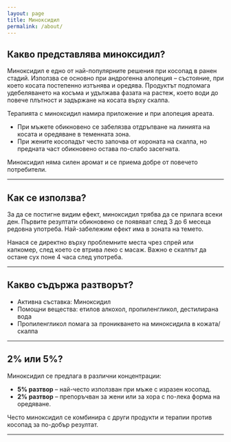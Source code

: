 ```yaml
---
layout: page
title: Миноксидил
permalink: /about/
---
```



## Какво представлява миноксидил?

Миноксидил е едно от най-популярните решения при косопад в ранен стадий. Използва се основно при андрогенна алопеция – състояние, при което косата постепенно изтънява и оредява. Продуктът подпомага удебеляването на косъма и удължава фазата на растеж, което води до повече плътност и задържане на косата върху скалпа.

Терапията с миноксидил намира приложение и при алопеция ареата.

* При мъжете обикновено се забелязва отдръпване на линията на косата и оредяване в теменната зона.
* При жените косопадът често започва от короната на скалпа, но предната част обикновено остава по-слабо засегната.

Миноксидил няма силен аромат и се приема добре от повечето потребители.

---------------------------

## Как се използва?

За да се постигне видим ефект, миноксидил трябва да се прилага всеки ден. Първите резултати обикновено се появяват след 3 до 6 месеца редовна употреба. Най-забележим ефект има в зоната на темето.

Нанася се директно върху проблемните места чрез спрей или капкомер, след което се втрива леко с масаж. Важно е скалпът да остане сух поне 4 часа след употреба.

---------------------------

## Какво съдържа разтворът?

* Активна съставка: Миноксидил
* Помощни вещества: етилов алкохол, пропиленгликол, дестилирана вода
* Пропиленгликол помага за  проникването на миноксидила в кожата/скалпа

---------------------------

## 2% или 5%?

Миноксидил се предлага в различни концентрации:

* **5% разтвор** – най-често използван при мъже с изразен косопад.
* **2% разтвор** – препоръчван за жени или за хора с по-лека форма на оредяване.

Често миноксидил се комбинира с други продукти и терапии против косопад за по-добър резултат.

----------------------------
